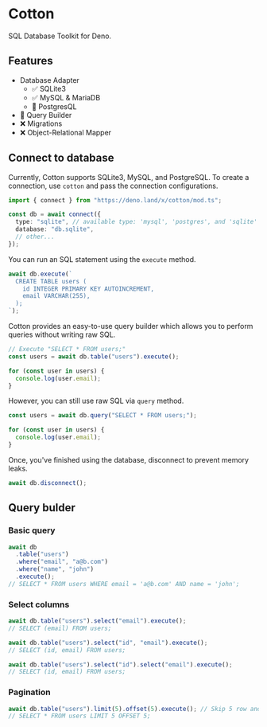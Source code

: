 # Cotton

SQL Database Toolkit for Deno.

## Features

- Database Adapter
  - ✅ SQLite3
  - ✅ MySQL & MariaDB
  - 🚧 PostgresQL
- 🚧 Query Builder
- ❌ Migrations
- ❌ Object-Relational Mapper

## Connect to database

Currently, Cotton supports SQLite3, MySQL, and PostgreSQL. To create a connection, use `cotton` and pass the connection configurations.

```ts
import { connect } from "https://deno.land/x/cotton/mod.ts";

const db = await connect({
  type: "sqlite", // available type: 'mysql', 'postgres', and 'sqlite'
  database: "db.sqlite",
  // other...
});
```

You can run an SQL statement using the `execute` method.

```ts
await db.execute(`
  CREATE TABLE users (
    id INTEGER PRIMARY KEY AUTOINCREMENT,
    email VARCHAR(255),
  );
`);
```

Cotton provides an easy-to-use query builder which allows you to perform queries without writing raw SQL.

```ts
// Execute "SELECT * FROM users;"
const users = await db.table("users").execute();

for (const user in users) {
  console.log(user.email);
}
```

However, you can still use raw SQL via `query` method.

```ts
const users = await db.query("SELECT * FROM users;");

for (const user in users) {
  console.log(user.email);
}
```

Once, you've finished using the database, disconnect to prevent memory leaks.

```ts
await db.disconnect();
```

## Query bulder

### Basic query

```ts
await db
  .table("users")
  .where("email", "a@b.com")
  .where("name", "john")
  .execute();
// SELECT * FROM users WHERE email = 'a@b.com' AND name = 'john';
```

### Select columns

```ts
await db.table("users").select("email").execute();
// SELECT (email) FROM users;

await db.table("users").select("id", "email").execute();
// SELECT (id, email) FROM users;

await db.table("users").select("id").select("email").execute();
// SELECT (id, email) FROM users;
```

### Pagination

```ts
await db.table("users").limit(5).offset(5).execute(); // Skip 5 row and take 5
// SELECT * FROM users LIMIT 5 OFFSET 5;
```
